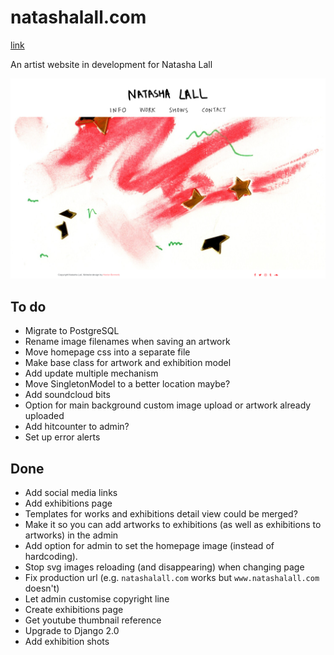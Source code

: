 
# natashalall.com #

[link](http://www.natashalall.com)

An artist website in development for Natasha Lall

![Homepage screenshot](https://raw.githubusercontent.com/hectorbennett/natashalall.com/master/screenshot.png)

## To do ##

- Migrate to PostgreSQL
- Rename image filenames when saving an artwork
- Move homepage css into a separate file
- Make base class for artwork and exhibition model
- Add update multiple mechanism
- Move SingletonModel to a better location maybe?
- Add soundcloud bits
- Option for main background custom image upload or artwork already uploaded
- Add hitcounter to admin?
- Set up error alerts

## Done ##

- Add social media links
- Add exhibitions page
- Templates for works and exhibitions detail view could be merged?
- Make it so you can add artworks to exhibitions (as well as exhibitions to artworks) in the admin
- Add option for admin to set the homepage image (instead of hardcoding).
- Stop svg images reloading (and disappearing) when changing page
- Fix production url (e.g. `natashalall.com` works but `www.natashalall.com` doesn't)
- Let admin customise copyright line
- Create exhibitions page
- Get youtube thumbnail reference
- Upgrade to Django 2.0
- Add exhibition shots

